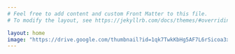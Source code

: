 ```yaml
---
# Feel free to add content and custom Front Matter to this file.
# To modify the layout, see https://jekyllrb.com/docs/themes/#overriding-theme-defaults

layout: home
image: "https://drive.google.com/thumbnail?id=1qk7TwkKbHg5AF7L6rSicoa3x3bL0oZkq&sz=w1000"
---
```

